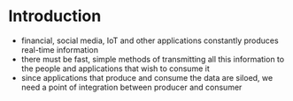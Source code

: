 # **Introduction**
- financial, social media, IoT and other applications constantly produces real-time information
- there must be fast, simple methods of transmitting all this information to the people and applications that wish to consume it
- since applications that produce and consume the data are siloed, we need a point of integration between producer and consumer